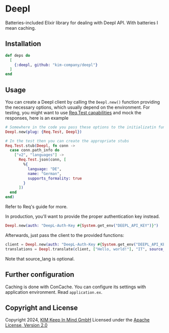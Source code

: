 # Deepl
Batteries-included Elixir library for dealing with Deepl API. With batteries I mean caching.

## Installation
```elixir
def deps do
  [
    {:deepl, github: "kim-company/deepl"}
  ]
end
```

## Usage
You can create a Deepl client by calling the `Deepl.new()` function providing the necessary
options, which usually depend on the environment. For testing, you might want to 
use [Req.Test capabilities](https://hexdocs.pm/req/Req.Test.html) and
mock the responses, here is an example

```elixir
# Somewhere in the code you pass these options to the initializatin function
Deepl.new(plug: {Req.Test, Deepl})

# In the test then you can create the appropriate stubs
Req.Test.stub(Deepl, fn conn ->
  case conn.path_info do
    ["v2", "languages"] ->
      Req.Test.json(conn, [
        %{
          language: "DE",
          name: "German",
          supports_formality: true
        }
      ])
  end
end)
```
Refer to Req's guide for more.


In production, you'll want to provide the proper authentication key instead.
```elixir
Deepl.new(auth: "DeepL-Auth-Key #{System.get_env("DEEPL_API_KEY")}")
```

Afterwards, just pass the client to the provided functions:
```elixir
client = Deepl.new(auth: "DeepL-Auth-Key #{System.get_env("DEEPL_API_KEY")}")
translations = Deepl.translate(client, ["Hello, world!"], "IT", source_lang: "EN-US")
```

Note that source_lang is optional.

## Further configuration
Caching is done with ConCache. You can configure its settings with application
environment. Read `application.ex`.



## Copyright and License
Copyright 2024, [KIM Keep In Mind GmbH](https://www.keepinmind.info/)
Licensed under the [Apache License, Version 2.0](LICENSE)
